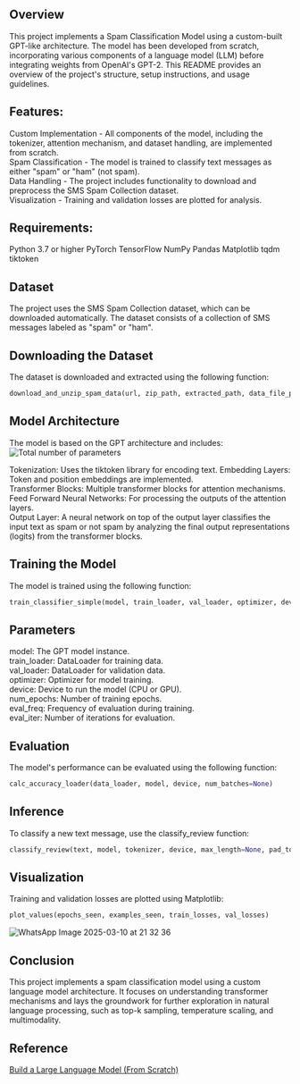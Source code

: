 ## Overview
This project implements a Spam Classification Model using a custom-built GPT-like architecture. 
The model has been developed from scratch, incorporating various components of a language model (LLM) before integrating weights from OpenAI's GPT-2. 
This README provides an overview of the project's structure, setup instructions, and usage guidelines.

## Features:
Custom Implementation - All components of the model, including the tokenizer, attention mechanism, and dataset handling, are implemented from scratch.<br>
Spam Classification - The model is trained to classify text messages as either "spam" or "ham" (not spam).<br>
Data Handling - The project includes functionality to download and preprocess the SMS Spam Collection dataset.<br>
Visualization - Training and validation losses are plotted for analysis.<br>

## Requirements:
Python 3.7 or higher
PyTorch
TensorFlow
NumPy
Pandas
Matplotlib
tqdm
tiktoken

## Dataset
The project uses the SMS Spam Collection dataset, which can be downloaded automatically. 
The dataset consists of a collection of SMS messages labeled as "spam" or "ham".

## Downloading the Dataset
The dataset is downloaded and extracted using the following function:
```python
download_and_unzip_spam_data(url, zip_path, extracted_path, data_file_path)
```

## Model Architecture
The model is based on the GPT architecture and includes:
![Total number of parameters](https://github.com/user-attachments/assets/b19af62b-82c1-434e-9afe-a2cd107f0c04)

Tokenization: Uses the tiktoken library for encoding text.
Embedding Layers: Token and position embeddings are implemented.<br>
Transformer Blocks: Multiple transformer blocks for attention mechanisms.<br>
Feed Forward Neural Networks: For processing the outputs of the attention layers.<br>
Output Layer: A neural network on top of the output layer classifies the input text as spam or not spam by analyzing 
the final output representations (logits) from the transformer blocks.<br>

## Training the Model
The model is trained using the following function:
```python
train_classifier_simple(model, train_loader, val_loader, optimizer, device, num_epochs, eval_freq, eval_iter)
```

## Parameters
model: The GPT model instance.<br>
train_loader: DataLoader for training data.<br>
val_loader: DataLoader for validation data.<br>
optimizer: Optimizer for model training.<br>
device: Device to run the model (CPU or GPU).<br>
num_epochs: Number of training epochs.<br>
eval_freq: Frequency of evaluation during training.<br>
eval_iter: Number of iterations for evaluation.<br>

## Evaluation
The model's performance can be evaluated using the following function:
```python
calc_accuracy_loader(data_loader, model, device, num_batches=None)
```

## Inference
To classify a new text message, use the classify_review function:
```python
classify_review(text, model, tokenizer, device, max_length=None, pad_token_id=50256)
```

## Visualization
Training and validation losses are plotted using Matplotlib:
```python
plot_values(epochs_seen, examples_seen, train_losses, val_losses)
```
![WhatsApp Image 2025-03-10 at 21 32 36](https://github.com/user-attachments/assets/b4637b38-7c0f-4241-b388-8f4a25e85741)


## Conclusion
This project implements a spam classification model using a custom language model architecture. 
It focuses on understanding transformer mechanisms and lays the groundwork for further exploration in 
natural language processing, such as top-k sampling, temperature scaling, and multimodality.

## Reference
[Build a Large Language Model (From Scratch)](https://www.manning.com/books/build-a-large-language-model-from-scratch?utm_source=raschka&utm_medium=affiliate&utm_campaign=book_raschka_build_12_12_23&a_aid=raschka&a_bid=4c2437a0&chan=mm_website)

